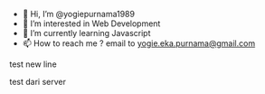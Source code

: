 - 👋 Hi, I’m @yogiepurnama1989
- 👀 I’m interested in Web Development
- 🌱 I’m currently learning Javascript
- 📫 How to reach me ? email to yogie.eka.purnama@gmail.com

test new line

test dari server

<!---
yogiepurnama1989/yogiepurnama1989 is a ✨ special ✨ repository because its `README.md` (this file) appears on your GitHub profile.
You can click the Preview link to take a look at your changes.
--->
